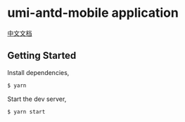 # umi-antd-mobile application
[中文文档](README-zh_CN.md)

## Getting Started

Install dependencies,

```bash
$ yarn
```

Start the dev server,

```bash
$ yarn start
```

